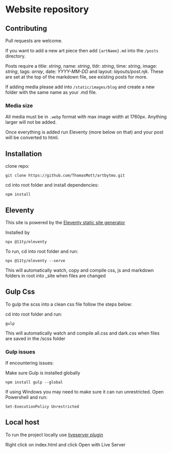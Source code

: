 # Website repository

## Contributing

Pull requests are welcome.

If you want to add a new art piece then add `{artName}.md` into the `/posts` directory.

Posts require a title: _string_, name: _string_, tldr: _string_, time: _string_, image: _string_, tags: _array_, date: _YYYY-MM-DD_ and layout: _layouts/post.njk_. 
These are set at the top of the markdown file, see existing posts for more.

If adding media please add into `/static/images/blog` and create a new folder with the same name as your .md file.

### Media size

All media must be in `.webp` format with max image width at 1760px. Anything larger will not be added.

Once everything is added run Eleventy (more below on that) and your post will be converted to html.

## Installation

clone repo:

```
git clone https://github.com/ThomasMott/artbytmo.git
```

cd into root folder and install dependencies:

```
npm install
```

## Eleventy

This site is powered by the [Eleventy static site generator](https://www.11ty.dev/)

Installed by

```
npx @11ty/eleventy
```

To run, cd into root folder and run:

```
npx @11ty/eleventy --serve
```

This will automatically watch, copy and compile css, js and markdown folders in root into \_site when files are changed

## Gulp Css

To gulp the scss into a clean css file follow the steps below:

cd into root folder and run:

```
gulp
```

This will automatically watch and compile all.css and dark.css when files are saved in the /scss folder

### Gulp issues

If encountering issues:

Make sure Gulp is installed globally

`npm install gulp --global`

If using Windows you may need to make sure it can run unrestricted. Open Powershell and run:

`Set-ExecutionPolicy Unrestricted`

## Local host

To run the project locally use [liveserver plugin](https://marketplace.visualstudio.com/items?itemName=ritwickdey.LiveServer)

Right click on index.html and click Open with Live Server
